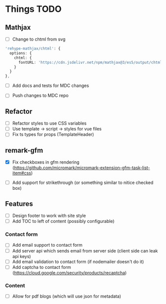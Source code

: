 # Things TODO

## Mathjax
- [ ] Change to chtml from svg
```ts
'rehype-mathjax/chtml': {
  options: {
    chtml: {
      fontURL: 'https://cdn.jsdelivr.net/npm/mathjax@3/es5/output/chtml/fonts/woff-v2'
    }
  }
},
```

- [ ] Add docs and tests for MDC changes
- [ ] Push changes to MDC repo 


## Refactor
- [ ] Refactor styles to use CSS variables
- [ ] Use template -> script -> styles for vue files
- [ ] Fix ts types for props (TemplateHeader)

## remark-gfm
- [x] Fix checkboxes in gfm rendering (https://github.com/micromark/micromark-extension-gfm-task-list-item#css)
- [ ] Add support for strikethrough (or something similar to nitice checked box)



## Features
- [ ] Design footer to work with site style
- [ ] Add TOC to left of content (possibly configurable)

### Contact form
- [ ] Add email support to contact form
- [ ] Add server api which sends email from server side (client side can leak api keys)
- [ ] Add email validation to contact form (if nodemailer doesn't do it)
- [ ] Add captcha to contact form (https://cloud.google.com/security/products/recaptcha)

### Content
- [ ] Allow for pdf blogs (which will use json for metadata)

